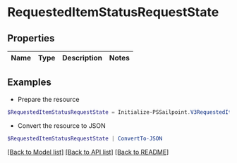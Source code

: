 # RequestedItemStatusRequestState
## Properties

Name | Type | Description | Notes
------------ | ------------- | ------------- | -------------

## Examples

- Prepare the resource
```powershell
$RequestedItemStatusRequestState = Initialize-PSSailpoint.V3RequestedItemStatusRequestState 
```

- Convert the resource to JSON
```powershell
$RequestedItemStatusRequestState | ConvertTo-JSON
```

[[Back to Model list]](../README.md#documentation-for-models) [[Back to API list]](../README.md#documentation-for-api-endpoints) [[Back to README]](../README.md)

